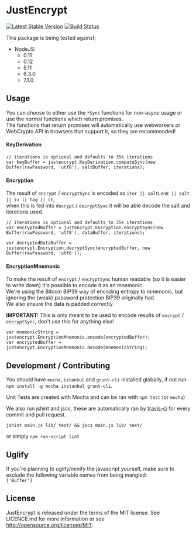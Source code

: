 JustEncrypt
===========
[![Latest Stable Version](https://badge.fury.io/js/justencrypt.svg)](https://www.npmjs.org/package/justencrypt)
[![Build Status](https://travis-ci.org/btccom/justencrypt.png?branch=master)](https://travis-ci.org/btccom/justencrypt)

This package is being tested against;  
 - NodeJS:
   - 0.11
   - 0.12
   - 5.11
   - 6.3.0
   - 7.1.0

Usage
-----
You can choose to either use the `*Sync` functions for non-async usage or use the normal functions which return promises.  
The functions that return promises will automatically use webworkers or WebCrypto API in browsers that support it, so they are recommended!

#### KeyDerivation
```
// iterations is optional and defaults to 35k iterations
var keyBuffer = justencrypt.KeyDerivation.computeSync(new Buffer(rawPassword, 'utf8'), saltBuffer, iterations);
```

#### Encryption
The result of `encrypt` / `encryptSync` is encoded as `iter || saltLen8 || salt || iv || tag || ct`,  
when this is fed into `decrypt` / `decryptSync` it will be able decode the salt and iterations used.

```
// iterations is optional and defaults to 35k iterations
var encryptedBuffer = justencrypt.Encryption.encryptSync(new Buffer(rawPassword, 'utf8'), dataBuffer, iterations);

var decryptedDataBuffer = justencrypt.Encryption.decryptSync(encryptedBuffer, new Buffer(rawPassword, 'utf8'));
```

#### EncryptionMnemonic
To make the result of `encrypt` / `encryptSync` human readable (so it is easier to write down) it's possible to encode it as an mnemonic.  
We're using the Bitcoin BIP39 way of encoding entropy to mnemonic, but ignoring the (weak) password protection BIP39 originally had.  
We also ensure the data is padded correctly.

**IMPORTANT:** This is only meant to be used to encode results of `encrypt` / `encryptSync`, don't use this for anything else!

```
var mnemonicString = justencrypt.EncryptionMnemonic.encode(encryptedBuffer);
var encryptedBuffer = justencrypt.EncryptionMnemonic.decode(mnemonicString);
```

Development / Contributing
--------------------------
You should have `mocha`, `istanbul` and `grunt-cli` installed globally, if not run `npm install -g mocha instanbul grunt-cli`.

Unit Tests are created with Mocha and can be ran with `npm test` (or `mocha`)

We also run jshint and jscs, these are automatically ran by [travis-ci](https://travis-ci.org/btccom/jusencrypt) for every commit and pull request.
```
jshint main.js lib/ test/ && jscs main.js lib/ test/
```
or simply `npm run-script lint`

Uglify
------
If you're planning to uglify/minify the javascript yourself, make sure to exclude the following variable names from being mangled:  
`['Buffer']`

License
-------
JustEncrypt is released under the terms of the MIT license. See LICENCE.md for more information or see http://opensource.org/licenses/MIT.
